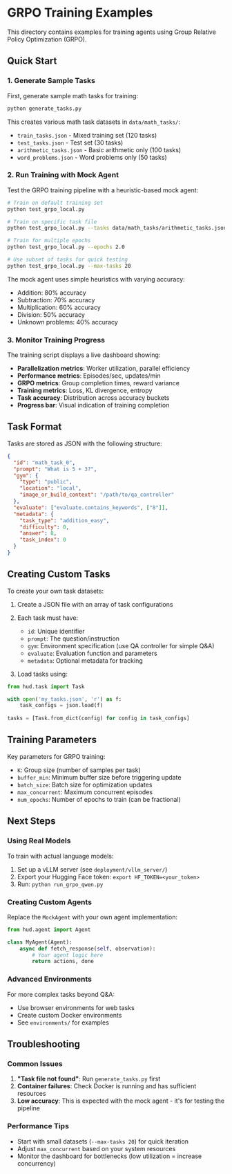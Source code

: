 # GRPO Training Examples

This directory contains examples for training agents using Group Relative Policy Optimization (GRPO).

## Quick Start

### 1. Generate Sample Tasks

First, generate sample math tasks for training:

```bash
python generate_tasks.py
```

This creates various math task datasets in `data/math_tasks/`:
- `train_tasks.json` - Mixed training set (120 tasks)
- `test_tasks.json` - Test set (30 tasks)  
- `arithmetic_tasks.json` - Basic arithmetic only (100 tasks)
- `word_problems.json` - Word problems only (50 tasks)

### 2. Run Training with Mock Agent

Test the GRPO training pipeline with a heuristic-based mock agent:

```bash
# Train on default training set
python test_grpo_local.py

# Train on specific task file
python test_grpo_local.py --tasks data/math_tasks/arithmetic_tasks.json

# Train for multiple epochs
python test_grpo_local.py --epochs 2.0

# Use subset of tasks for quick testing
python test_grpo_local.py --max-tasks 20
```

The mock agent uses simple heuristics with varying accuracy:
- Addition: 80% accuracy
- Subtraction: 70% accuracy
- Multiplication: 60% accuracy
- Division: 50% accuracy
- Unknown problems: 40% accuracy

### 3. Monitor Training Progress

The training script displays a live dashboard showing:
- **Parallelization metrics**: Worker utilization, parallel efficiency
- **Performance metrics**: Episodes/sec, updates/min
- **GRPO metrics**: Group completion times, reward variance
- **Training metrics**: Loss, KL divergence, entropy
- **Task accuracy**: Distribution across accuracy buckets
- **Progress bar**: Visual indication of training completion

## Task Format

Tasks are stored as JSON with the following structure:

```json
{
  "id": "math_task_0",
  "prompt": "What is 5 + 3?",
  "gym": {
    "type": "public",
    "location": "local",
    "image_or_build_context": "/path/to/qa_controller"
  },
  "evaluate": ["evaluate.contains_keywords", ["8"]],
  "metadata": {
    "task_type": "addition_easy",
    "difficulty": 0,
    "answer": 8,
    "task_index": 0
  }
}
```

## Creating Custom Tasks

To create your own task datasets:

1. Create a JSON file with an array of task configurations
2. Each task must have:
   - `id`: Unique identifier
   - `prompt`: The question/instruction
   - `gym`: Environment specification (use QA controller for simple Q&A)
   - `evaluate`: Evaluation function and parameters
   - `metadata`: Optional metadata for tracking

3. Load tasks using:
```python
from hud.task import Task

with open('my_tasks.json', 'r') as f:
    task_configs = json.load(f)
    
tasks = [Task.from_dict(config) for config in task_configs]
```

## Training Parameters

Key parameters for GRPO training:

- `K`: Group size (number of samples per task)
- `buffer_min`: Minimum buffer size before triggering update
- `batch_size`: Batch size for optimization updates
- `max_concurrent`: Maximum concurrent episodes
- `num_epochs`: Number of epochs to train (can be fractional)

## Next Steps

### Using Real Models

To train with actual language models:

1. Set up a vLLM server (see `deployment/vllm_server/`)
2. Export your Hugging Face token: `export HF_TOKEN=<your_token>`
3. Run: `python run_grpo_qwen.py`

### Creating Custom Agents

Replace the `MockAgent` with your own agent implementation:

```python
from hud.agent import Agent

class MyAgent(Agent):
    async def fetch_response(self, observation):
        # Your agent logic here
        return actions, done
```

### Advanced Environments

For more complex tasks beyond Q&A:
- Use browser environments for web tasks
- Create custom Docker environments
- See `environments/` for examples

## Troubleshooting

### Common Issues

1. **"Task file not found"**: Run `generate_tasks.py` first
2. **Container failures**: Check Docker is running and has sufficient resources
3. **Low accuracy**: This is expected with the mock agent - it's for testing the pipeline

### Performance Tips

- Start with small datasets (`--max-tasks 20`) for quick iteration
- Adjust `max_concurrent` based on your system resources
- Monitor the dashboard for bottlenecks (low utilization = increase concurrency) 